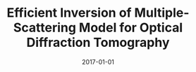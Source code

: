 ---
title: "Efficient Inversion of Multiple-Scattering Model for Optical Diffraction Tomography"
collection: publications
permalink: /publication/2017-01-01-Efficient-Inversion-of-Multiple-Scattering-Model-for-Optical-Diffraction-Tomography
category: 'journal'
date: 2017-01-01
venue: 'Optics Express'
paperurl: 'https://doi.org/10.1364/oe.25.021786'
citation: ' E. Soubies,  Pham T.-a.,  M. Unser, &quot;Efficient Inversion of Multiple-Scattering Model for Optical Diffraction Tomography.&quot; <i>Optics Express</i>, 25, 8, 21786--21800, September 4, 2017.'
---